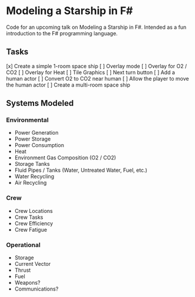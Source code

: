 # Modeling a Starship in F#
Code for an upcoming talk on Modeling a Starship in F#. Intended as a fun introduction to the F# programming language.

## Tasks

[x] Create a simple 1-room space ship
[ ] Overlay mode
[ ] Overlay for O2 / CO2
[ ] Overlay for Heat
[ ] Tile Graphics
[ ] Next turn button
[ ] Add a human actor
[ ] Convert O2 to CO2 near human
[ ] Allow the player to move the human actor
[ ] Create a multi-room space ship

## Systems Modeled

### Environmental

- Power Generation
- Power Storage
- Power Consumption
- Heat
- Environment Gas Composition (O2 / CO2)
- Storage Tanks
- Fluid Pipes / Tanks (Water, Untreated Water, Fuel, etc.)
- Water Recycling
- Air Recycling

### Crew

- Crew Locations
- Crew Tasks
- Crew Efficiency
- Crew Fatigue

### Operational

- Storage
- Current Vector
- Thrust
- Fuel
- Weapons?
- Communications?